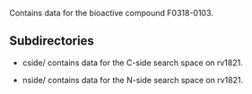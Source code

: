 Contains data for the bioactive compound F0318-0103.

## Subdirectories

- cside/ contains data for the C-side search space on rv1821.

- nside/ contains data for the N-side search space on rv1821.

